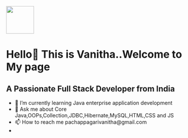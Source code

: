 <!DOCTYPE html>
<html lang="en">
<head>
  <meta charset="UTF-8">
  <meta name="viewport" content="width=device-width, initial-scale=1.0">
</head>
<body>
  <img src="src="https://user-images.githubusercontent.com/74038190/212750996-938b257b-266c-45a7-9af7-655341c0f58b.gif  width="75px",height="20px"">
  <h1>Hello👋 This is Vanitha..Welcome to My page</h1>
  <h2 align="centre">A Passionate Full Stack Developer from India</h2>
  <ul>
    <li>🌱 I’m currently learning Java enterprise application development</li>
    <li>💬 Ask me about Core Java,OOPs,Collection,JDBC,Hibernate,MySQL,HTML,CSS and JS</li>
    <li>📫 How to reach me pachappagarivanitha@gmail.com</li>
    <li></li>
  </ul>
</body>
</html>
